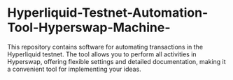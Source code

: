 # Hyperliquid-Testnet-Automation-Tool-Hyperswap-Machine-
This repository contains software for automating transactions in the Hyperliquid testnet. The tool allows you to perform all activities in Hyperswap, offering flexible settings and detailed documentation, making it a convenient tool for implementing your ideas.
